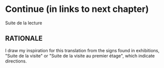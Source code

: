 # Continue (in links to next chapter) #

Suite de la lecture

## RATIONALE ##

I draw my inspiration for this translation from the signs found
in exhibitions, "Suite de la visite" or
"Suite de la visite au premier étage", which indicate directions.
